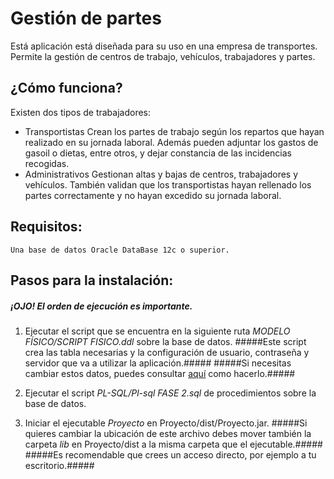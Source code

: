 # Gestión de partes #

Está aplicación está diseñada para su uso en una empresa de transportes. Permite la gestión de centros de trabajo, vehículos, trabajadores y partes.

## ¿Cómo funciona? ##

Existen dos tipos de trabajadores:

* Transportistas 
	Crean los partes de trabajo según los repartos que hayan realizado en su jornada laboral. Además pueden adjuntar los gastos de gasoil o dietas, entre otros, y dejar constancia de las incidencias recogidas.
* Administrativos
	Gestionan altas y bajas de centros, trabajadores y vehículos. También validan que los transportistas hayan rellenado los partes correctamente y no hayan excedido su jornada laboral.
		
## Requisitos: ##
	
	Una base de datos Oracle DataBase 12c o superior.

## Pasos para la instalación: ##

##### ¡OJO! El orden de ejecución es importante. #####
	
1. Ejecutar el script que se encuentra en la siguiente ruta _MODELO FÍSICO/SCRIPT FISICO.ddl_ sobre la base de datos.
#####Este script crea las tabla necesarias y la configuración de usuario, contraseña y servidor que va a utilizar la aplicación.#####
#####Si necesitas cambiar estos datos, puedes consultar [aquí]() como hacerlo.#####
	
2. Ejecutar el script _PL-SQL/Pl-sql FASE 2.sql_ de procedimientos sobre la base de datos.
3. Iniciar el ejecutable _Proyecto_ en Proyecto/dist/Proyecto.jar.
#####Si quieres cambiar la ubicación de este archivo debes mover también la carpeta _lib_ en Proyecto/dist a la misma carpeta que el ejecutable.#####
#####Es recomendable que crees un acceso directo, por ejemplo a tu escritorio.#####
	


